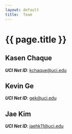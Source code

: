 ```yaml
---
layout: default
title:  Team
---
```


# {{ page.title }}


## Kasen Chaque
***UCI Net ID***: kchaque@uci.edu

## Kevin Ge
***UCI Net ID***: gek@uci.edu

## Jae Kim
***UCI Net ID***: jaehk11@uci.edu
